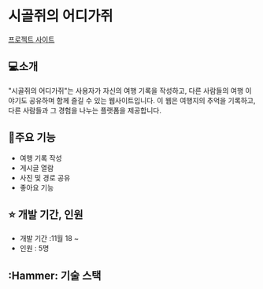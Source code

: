 
# 시골쥐의 어디가쥐 

[프로젝트 사이트](http://www.countryrat.site)

## :computer:소개

 "시골쥐의 어디가쥐"는 사용자가 자신의 여행 기록을 작성하고, 다른 사람들의 여행 이야기도 공유하며 함께 즐길 수 있는 웹사이트입니다. 이 웹은 여행지의 추억을 기록하고, 다른 사람들과 그 경험을 나누는 플랫폼을 제공합니다.
## :rocket:주요 기능

* 여행 기록 작성
* 게시글 열람
* 사진 및 경로 공유
* 좋아요 기능

## :star: 개발 기간, 인원 
* 개발 기간 :11월 18 ~
* 인원 : 5명

## :Hammer: 기술 스택 



